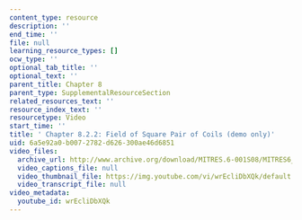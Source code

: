 ```yaml
---
content_type: resource
description: ''
end_time: ''
file: null
learning_resource_types: []
ocw_type: ''
optional_tab_title: ''
optional_text: ''
parent_title: Chapter 8
parent_type: SupplementalResourceSection
related_resources_text: ''
resource_index_text: ''
resourcetype: Video
start_time: ''
title: ' Chapter 8.2.2: Field of Square Pair of Coils (demo only)'
uid: 6a5e92a0-b007-2782-d626-300ae46d6851
video_files:
  archive_url: http://www.archive.org/download/MITRES.6-001S08/MITRES6_001S08_8-2-2_demo_220k.mp4
  video_captions_file: null
  video_thumbnail_file: https://img.youtube.com/vi/wrEcliDbXQk/default.jpg
  video_transcript_file: null
video_metadata:
  youtube_id: wrEcliDbXQk
---
```

